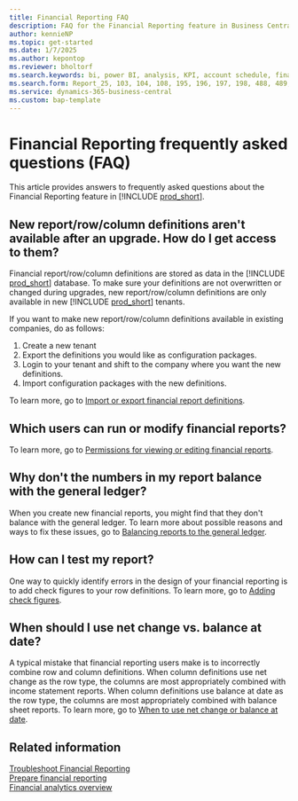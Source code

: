 ```yaml
---
title: Financial Reporting FAQ
description: FAQ for the Financial Reporting feature in Business Central.
author: kennieNP
ms.topic: get-started
ms.date: 1/7/2025
ms.author: kepontop
ms.reviewer: bholtorf
ms.search.keywords: bi, power BI, analysis, KPI, account schedule, financial report
ms.search.form: Report_25, 103, 104, 108, 195, 196, 197, 198, 488, 489, 490, 764, 765, 766
ms.service: dynamics-365-business-central
ms.custom: bap-template
---
```


# Financial Reporting frequently asked questions (FAQ)

This article provides answers to frequently asked questions about the Financial Reporting feature in [!INCLUDE [prod_short](includes/prod_short.md)].

## New report/row/column definitions aren't available after an upgrade. How do I get access to them?

Financial report/row/column definitions are stored as data in the [!INCLUDE [prod_short](includes/prod_short.md)] database. To make sure your definitions are not overwritten or changed during upgrades, new report/row/column definitions are only available in new [!INCLUDE [prod_short](includes/prod_short.md)] tenants. 

If you want to make new report/row/column definitions available in existing companies, do as follows:
1. Create a new tenant 
1. Export the definitions you would like as configuration packages. 
1. Login to your tenant and shift to the company where you want the new definitions.
1. Import configuration packages with the new definitions. 

To learn more, go to [Import or export financial report definitions](bi-how-work-account-schedule.md#import-or-export-financial-report-definitions). 


## Which users can run or modify financial reports?

To learn more, go to [Permissions for viewing or editing financial reports](bi-how-work-account-schedule.md#permissions-for-viewing-or-editing-financial-reports).

## Why don't the numbers in my report balance with the general ledger?

When you create new financial reports, you might find that they don't balance with the general ledger. To learn more about possible reasons and ways to fix these issues, go to [Balancing reports to the general ledger](bi-troubleshoot-financial-reports.md#balancing-reports-to-the-general-ledger).

## How can I test my report?

One way to quickly identify errors in the design of your financial reporting is to add check figures to your row definitions. To learn more, go to [Adding check figures](bi-troubleshoot-financial-reports.md#adding-check-figures).

## When should I use net change vs. balance at date?

A typical mistake that financial reporting users make is to incorrectly combine row and column definitions. When column definitions use net change as the row type, the columns are most appropriately combined with income statement reports. When column definitions use balance at date as the row type, the columns are most appropriately combined with balance sheet reports. To learn more, go to [When to use net change or balance at date](bi-troubleshoot-financial-reports.md#when-to-use-net-change-or-balance-at-date).

## Related information

[Troubleshoot Financial Reporting](bi-troubleshoot-financial-reports.md)  
[Prepare financial reporting](bi-how-work-account-schedule.md)  
[Financial analytics overview](bi.md)  